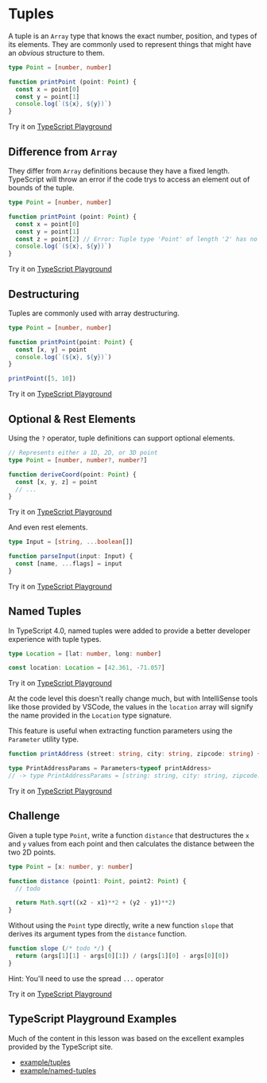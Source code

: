 # Tuples

A tuple is an `Array` type that knows the exact number, position, and types of its elements. They are commonly used to represent things that might have an _obvious_ structure to them.

```ts
type Point = [number, number]

function printPoint (point: Point) {
  const x = point[0]
  const y = point[1]
  console.log(`(${x}, ${y})`)
}
```

Try it on [TypeScript Playground](https://www.typescriptlang.org/play?#code/PTAECUFMBcFcCcB2oBGBDAxga1NA9rgBaSgDue8WAzoXgA5kCW0hRjVoANo4lgFyhC0aHSp8QAc2aFYKAHQY8AW2ABRFmkQBaAILx4ecngAmwDMwCeAKypboFupCoZ4jOtC3lKNesACMWpyaErBoEpBaAGaQaHDwTsAodrB0nAngqjoAIgCyqnJKxgDEcKlOALAAUFX2jqAACng80KAAvKAA2oiwSiiQ8AA0oN29-QC6VVWRsIgY0Ix4yHSuiNCNzaAAFHRNqwLrqwCUoADeVQCQiohULQAebaA7zR0ADBOVl4s3oBYPT6sdPzvT7XPBpOScPASTYAA02ABITrcAL5DREWZGHGGHKrIoA)

## Difference from `Array`

They differ from `Array` definitions because they have a fixed length. TypeScript will throw an error if the code trys to access an element out of bounds of the tuple.

```ts
type Point = [number, number]

function printPoint (point: Point) {
  const x = point[0]
  const y = point[1]
  const z = point[2] // Error: Tuple type 'Point' of length '2' has no element at index '2'.(2493)
  console.log(`(${x}, ${y})`)
}
```

Try it on [TypeScript Playground](https://www.typescriptlang.org/play?#code/PTAECUFMBcFcCcB2oBGBDAxga1NA9rgBaSgDue8WAzoXgA5kCW0hRjVoANo4lgFyhC0aHSp8QAc2aFYKAHQY8AW2ABRFmkQBaAILx4ecngAmwDMwCeAKypboFupCoZ4jOtC3lKNesACMWpyaErBoEpBaAGaQaHDwTsAodrB0nAngqjoAIgCyqnJKxgDExoyR0fGIGBGRBkpaaPpoFgCwAFDt9o6gAAp4PNCgALygANqIsEookPAANKATUzMAuu3tkbBV0Ix4yHSuiNB9A6AAFHT9hwLHhwCUoADe7QCQiohUgwAew6AXA6MABlWbVeuw+oAsPz+h1GfmBoPegwAXlDLtBRgAmZagECgVT6CgCAAqKTSuAcJAA5DdoJTQHhIlxIIgJCxQJSMXTCGgOIgCJA0kpmYNYqAeMZIN8OZS5GcMQAWACcAGZbi83lQ8Gk5Jw8BJTgADU4AEgenwAvvNTRZzbcDWq2uagA)

## Destructuring

Tuples are commonly used with array destructuring.

```ts
type Point = [number, number]

function printPoint(point: Point) {
  const [x, y] = point
  console.log(`(${x}, ${y})`)
}

printPoint([5, 10])
```

Try it on [TypeScript Playground](https://www.typescriptlang.org/play?#code/PTAECUFMBcFcCcB2oBGBDAxga1NA9rgBaSgDue8WAzoXgA5kCW0hRjVoANo4lgFyhC0aHSp8QAc2aFYKAHQY8AW2ABRFmkQBaAILx4ecngAmwDMwCeAKypboFupCoZ4jOtC3lKNesACMWpyaErBoEpBaAGaQaHDwTsAodrB0nAngqjoAIgCyqnJKxgDEcKlORcZO0PCwGHE8EgCwAFAt9o6gAAp4PNCgALygANqIsEookPAANKCj45MAui0tkbCIdYx4yHSuiNDdvQAUdD17Agd7AJSgAN4tAJCKiFR9QwAeMxYLA6AnvQ9PKh4NJyTh4CSHAAGhwAJDc3gBfGZwiwIy6Qy4tBHLZo7XoXaCHIYAVhmfgADAtLkA)

## Optional & Rest Elements

Using the `?` operator, tuple definitions can support optional elements.

```ts
// Represents either a 1D, 2D, or 3D point
type Point = [number, number?, number?]

function deriveCoord(point: Point) {
  const [x, y, z] = point
  // ...
}
```

Try it on [TypeScript Playground](https://www.typescriptlang.org/play?#code/PTAECUFMBcFcCcB2oBGBDAxga1NA9rgBaSgDue8WAzoXgA5kCW0hRjVoANo4lgFyhC0aHSp8QAc2aFYKAHQY8AW2ABRFmkQBaAILx4ecngAmwDMwCeAKypboFupCoZ4jOtC3lKNesACMWpyaErBoEpBaAGaQaHDwTsAodrB0nAngqjoAIgCyqnJKxgDEcKlORfTQjHiIaJxaWvFUHpBpSpCI0FQAsABQfSAQkHRNHV2gkNKQ8KBooH5ZADSgAExLoBSgAMxZoHR4PNB99o6gAAoHnaAAvKAA2oiwSijTy4-P0wD8b08v8J8AXT6fUisEQGCqNVAxmmjAAbpAAMJ4CjGAAU+0OAguhwAlKAAN59UCgRSIZr3AAeywsywAXgCbntLkdeiTBnJOX0AL5AA)

And even rest elements.

```ts
type Input = [string, ...boolean[]]

function parseInput(input: Input) {
  const [name, ...flags] = input
}
```

Try it on [TypeScript Playground](https://www.typescriptlang.org/play?#code/PTAECUFMBcFcCcB2oBGBDAxga1NA9rgBaSgDue8WAzoXgA5kCW0hRjVoANo4lgFyhC0aHSp8QAc2aFYKAHQY8AW2ABRFmkQBaAILx4ecngAmwDMwCeAKypboFupCoZ4jOtC3lKNesACMWpyaErBoEpBaAGaQaHDwTsAodrB0nAngqjoAIgCyqnJKxgDEcKlORfTQjHiIaJxaWvFUHpBpSpCI0FQAsABQffaOoACSiHSw0KAAvKAA2s2uiBIANKBy6yh4eGmaswC6e319kbCIGFU1oHRo8FSQo+PQABQ8jwIPEwCUoADefaCgRSIZpzWrtVbrOSRIISKh7aagV4TPoAXyAA)

## Named Tuples

In TypeScript 4.0, named tuples were added to provide a better developer experience with tuple types.

```ts
type Location = [lat: number, long: number]

const location: Location = [42.361, -71.057]
```

Try it on [TypeScript Playground](https://www.typescriptlang.org/play?#code/PTAECUFMBcFcCcB2oBGBDAxga1NA9rgBaSgDue8WAzoXgA5kCW0hRjVoANo4lgFyhC0aHSp8QAc2aFYKAHQY8AW2ABRFmkQBaAILx4ecngAmwDMwCeAKypboFupCoZ4jOtC3lKNesACMWpyaErBoEpBaAGaQaHDwTsAodrB0nAngqjoAIgCyqnJKxgDEiGhKkMbJqU4AsABQ9faOoAAyeBixjHjIALygANpB0AKIsEookPAANFzdEiNjE-AAuvX1iohU0LMd0F2IAm27+6B9-QAsAExyAMwAbH4zWgDsfnIADACsz8tAA)

At the code level this doesn't really change much, but with IntelliSense tools like those provided by VSCode, the values in the `location` array will signify the name provided in the `Location` type signature.

This feature is useful when extracting function parameters using the `Parameter` utility type.

```ts
function printAddress (street: string, city: string, zipcode: string) {}

type PrintAddressParams = Parameters<typeof printAddress>
// -> type PrintAddressParams = [string: string, city: string, zipcode: string]
```

Try it on [TypeScript Playground](https://www.typescriptlang.org/play?#code/PTAECUFMBcFcCcB2oBGBDAxga1NA9rgBaSgDue8WAzoXgA5kCW0hRjVoANo4lgFyhC0aHSp8QAc2aFYKAHQY8AW2ABRFmkQBaAILx4ecngAmwDMwCeAKypboFupCoZ4jOtC3lKNesACMWpyaErBoEpBaAGaQaHDwTsAodrB0nAngqjoAIgCyqnJKxgDEiGhKkMbJqU4AsABQ9ZGwiBjQjHjIdK6I0DrGxvFUHAAUVNDxMAJj3RIANKDm9lPjPHOgAF5uisaQyzMAlKAA3gC+9fX2jqAACt29-YNU12jwZRwAvDcvZTCQ8FQAHkukDwkVAXR49wGTioAD56iBQFpYbgHCRbpC+tChs9XkoPqAANrTVZ7VbzRYWMmINabOjbXagEk0gC6QA)

## Challenge

Given a tuple type `Point`, write a function `distance` that destructures the `x` and `y` values from each point and then calculates the distance between the two 2D points.

```ts
type Point = [x: number, y: number]

function distance (point1: Point, point2: Point) {
  // todo

  return Math.sqrt((x2 - x1)**2 + (y2 - y1)**2)
}
```

Without using the `Point` type directly, write a new function `slope` that derives its argument types from the `distance` function.

```ts
function slope (/* todo */) {
  return (args[1][1] - args[0][1]) / (args[1][0] - args[0][0])
}
```

Hint: You'll need to use the spread `...` operator

Try it on [TypeScript Playground](https://www.typescriptlang.org/play?#code/PTAECUFMBcFcCcB2oBGBDAxga1NA9rgBaSgDue8WAzoXgA5kCW0hRjVoANo4lgFyhC0aHSp8QAc2aFYKAHQY8AW2ABRFmkQBaAILx4ecngAmwDMwCeAKypboFupCoZ4jOtC3lKNesACMWpyaErBoEpBaAGaQaHDwTsAodrB0nAngqjoAIgCyqnJKxgDEGIRonGmI4QCwAFB19o6gAAp4PNCgALygANoAHgKIsEookPAANKAWg8Oj8AC6dXWRsIgY0Ix4yMbs0JoYJAAUdG2I0H4Cre2TJ+0ATJen0ACUoADedQCQIKAAwmUVSBVEh+L4-LJOaDwWDrBAkFgkPqgTTGKagABu5VgTlAkQMSlAMVKoFuZ2R8BCSiB0CWtU+8TiyBysUIcioAEd4NBDoc+ndQFpQH0-M8AFSi-kAalAhws-MFFhF4ruzzqAF9aYpEFQ8Gk5Jw8BJDjsqHs1pBDj0AAzjK3zSY9ADM4wALPNnq8floAHygACsMqgVJGYxaFg0EgoMWQULcaSoAH5VfVasBRXVQKK-gDKuFQHcM1mAOrSPCwDqwKg8CREEgAAyuZzruAcJB28XWnAsk1IrmgJDQoEQkFIuNW602yDrVANjmbGg6xjGjHROOYHDQFOG1Jbjg4eOUtdAdZNZoOzZWaw2WzkhcLoAAEu0BABNMsAcgqQ8gkFR+FAlbwsQoBUHQ8RoKidZyNBzb0GMsQUIWwDLOO17IDOcEyq8Hx0gyCDIIcm4SFQPR+PMpHzAK5LEda5FkZ6MpESRZG0VRTG0bRyYarUQA)

## TypeScript Playground Examples

Much of the content in this lesson was based on the excellent examples provided by the TypeScript site.

- [example/tuples](https://www.typescriptlang.org/play?ts=4.0.2#example/tuples)
- [example/named-tuples](https://www.typescriptlang.org/play?ts=4.0.2#example/named-tuples)